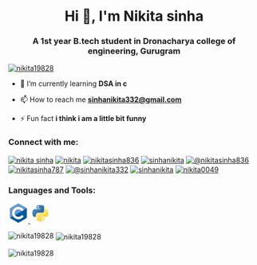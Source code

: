 <h1 align="center">Hi 👋, I'm Nikita sinha</h1>
<h3 align="center">A 1st year B.tech student in Dronacharya college of engineering, Gurugram</h3>

<p align="left"> <a href="https://github.com/ryo-ma/github-profile-trophy"><img src="https://github-profile-trophy.vercel.app/?username=nikita19828" alt="nikita19828" /></a> </p>

- 🌱 I’m currently learning **DSA in c**

- 📫 How to reach me **sinhanikita332@gmail.com**

- ⚡ Fun fact **i think i am a little bit funny**

<h3 align="left">Connect with me:</h3>
<p align="left">
<a href="https://linkedin.com/in/nikita sinha" target="blank"><img align="center" src="https://raw.githubusercontent.com/rahuldkjain/github-profile-readme-generator/master/src/images/icons/Social/linked-in-alt.svg" alt="nikita sinha" height="30" width="40" /></a>
<a href="https://stackoverflow.com/users/nikita" target="blank"><img align="center" src="https://raw.githubusercontent.com/rahuldkjain/github-profile-readme-generator/master/src/images/icons/Social/stack-overflow.svg" alt="nikita" height="30" width="40" /></a>
<a href="https://instagram.com/nikitasinha836" target="blank"><img align="center" src="https://raw.githubusercontent.com/rahuldkjain/github-profile-readme-generator/master/src/images/icons/Social/instagram.svg" alt="nikitasinha836" height="30" width="40" /></a>
<a href="https://dribbble.com/sinhanikita" target="blank"><img align="center" src="https://raw.githubusercontent.com/rahuldkjain/github-profile-readme-generator/master/src/images/icons/Social/dribbble.svg" alt="sinhanikita" height="30" width="40" /></a>
<a href="https://hashnode.com/@nikitasinha836" target="blank"><img align="center" src="https://raw.githubusercontent.com/rahuldkjain/github-profile-readme-generator/master/src/images/icons/Social/hashnode.svg" alt="@nikitasinha836" height="30" width="40" /></a>
<a href="https://www.youtube.com/c/nikitasinha787" target="blank"><img align="center" src="https://raw.githubusercontent.com/rahuldkjain/github-profile-readme-generator/master/src/images/icons/Social/youtube.svg" alt="nikitasinha787" height="30" width="40" /></a>
<a href="https://www.hackerrank.com/@sinhanikita332" target="blank"><img align="center" src="https://raw.githubusercontent.com/rahuldkjain/github-profile-readme-generator/master/src/images/icons/Social/hackerrank.svg" alt="@sinhanikita332" height="30" width="40" /></a>
<a href="https://www.leetcode.com/sinhanikita" target="blank"><img align="center" src="https://raw.githubusercontent.com/rahuldkjain/github-profile-readme-generator/master/src/images/icons/Social/leet-code.svg" alt="sinhanikita" height="30" width="40" /></a>
<a href="https://discord.gg/nikita0049" target="blank"><img align="center" src="https://raw.githubusercontent.com/rahuldkjain/github-profile-readme-generator/master/src/images/icons/Social/discord.svg" alt="nikita0049" height="30" width="40" /></a>
</p>

<h3 align="left">Languages and Tools:</h3>
<p align="left"> <a href="https://www.cprogramming.com/" target="_blank" rel="noreferrer"> <img src="https://raw.githubusercontent.com/devicons/devicon/master/icons/c/c-original.svg" alt="c" width="40" height="40"/> </a> <a href="https://www.python.org" target="_blank" rel="noreferrer"> <img src="https://raw.githubusercontent.com/devicons/devicon/master/icons/python/python-original.svg" alt="python" width="40" height="40"/> </a> </p>

<p><img align="left" src="https://github-readme-stats.vercel.app/api/top-langs?username=nikita19828&show_icons=true&locale=en&layout=compact" alt="nikita19828" /></p>

<p>&nbsp;<img align="center" src="https://github-readme-stats.vercel.app/api?username=nikita19828&show_icons=true&locale=en" alt="nikita19828" /></p>

<p><img align="center" src="https://github-readme-streak-stats.herokuapp.com/?user=nikita19828&" alt="nikita19828" /></p>
